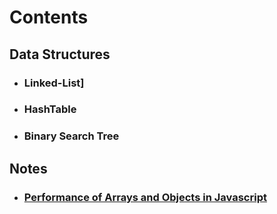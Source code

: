 # Contents

## Data Structures

* ### Linked-List]

* ### HashTable

* ### Binary Search Tree

## Notes

* ### [Performance of Arrays and Objects in Javascript](https://github.com/dsinecos/algo-and-ds-wiki/blob/master/data-structures/notes/array-objects-performance-javascript.md)